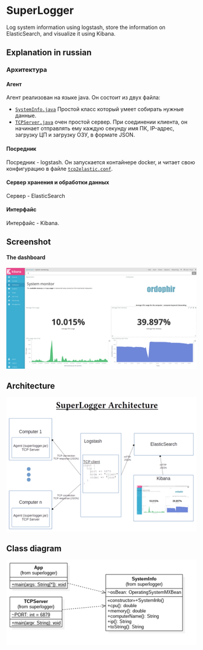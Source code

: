# SuperLogger
Log system information using logstash, store the information on ElasticSearch, and visualize it using Kibana.

## Explanation in russian
### Архитектура
#### Агент
Агент реализован на языке java. Он состоит из двух файла:
 - [`SystemInfo.java`](superlogger/src/main/java/SystemInfo.java) Простой класс который умеет собирать нужные данные.
 - [`TCPServer.java`](superlogger/src/main/java/TCPServer.java) очен простой сервер. При соединении клиента, он начинает отправлять ему
 каждую секунду имя ПК, IP-адрес, загрузку ЦП и загрузку ОЗУ, в формате JSON.

#### Посредник
Посредник - logstash. Он запускается контайнере docker, и читает свою конфигурацию в файле [`tcp2elastic.conf`](logstash/pipeline/tcp2elastic.conf).

#### Сервер хранения и обработки данных
Сервер - ElasticSearch

#### Интерфайс
Интерфайс - Kibana.

## Screenshot
#### The dashboard
[![dashboard screenshot](images/kibana-screenshot.png)](https://bf58148f7062c023c525264bb67a1816.eu-west-1.aws.found.io/app/kibana#/dashboard/7241e5a0-26ca-11e7-9884-9d94c5a74ce7?_g=(refreshInterval%3A(display%3AOff%2Cpause%3A!f%2Cvalue%3A0)%2Ctime%3A(from%3Anow-1h%2Cmode%3Aquick%2Cto%3Anow)))

## Architecture
![architecture schema](images/architecture-schema.png)

## Class diagram
![class diagram](images/class-diagram.png)
